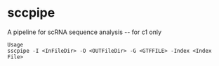 # sccpipe
A pipeline for scRNA sequence analysis -- for c1 only 

```
Usage
sscpipe -I <InFileDir> -O <OUTFileDir> -G <GTFFILE> -Index <Index File>
```
